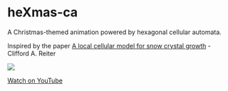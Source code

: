 # heXmas-ca

A Christmas-themed animation powered by hexagonal cellular automata.

Inspired by the paper [A local cellular model for snow crystal growth](https://pdfs.semanticscholar.org/26f9/a97b0da14d8d555a17b610ba3b7726457535.pdf) - Clifford A. Reiter

![](https://media.giphy.com/media/1ipRbPEPMMGdelEsFY/giphy.gif)

[Watch on YouTube](https://www.youtube.com/watch?v=79j2x1dDjPo)
